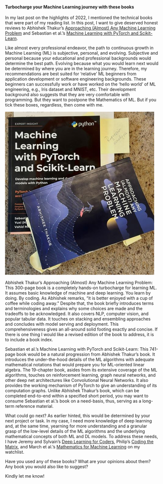 
#### Turbocharge your Machine Learning journey with these books

In my last post on the highlights of 2022, I mentioned the technical books that were part of my reading list. 
In this post, I want to give deserved honest reviews to  Abhishek Thakur’s [Approaching (Almost) Any Machine Learning Problem](https://www.amazon.com/Approaching-Almost-Machine-Learning-Problem/dp/8269211508/ref=sr_1_1?crid=YKMIDRLV7IFM&keywords=approaching+almost+any+machine+learning+problem&qid=1672602783&s=books&sprefix=approaching+%2Cstripbooks%2C139&sr=1-1) and Sebastian et al.’s 
[Machine Learning with PyTorch and Scikit-Learn](https://www.amazon.com/Machine-Learning-PyTorch-Scikit-Learn-learning/dp/1801819319/ref=sr_1_1?crid=2R54E22076JA0&keywords=machine+learning+with+pytorch+and+scikit-learn&qid=1672602887&s=books&sprefix=machine+%2Cstripbooks%2C113&sr=1-1).

Like almost every professional endeavor, the path to continuous growth in Machine Learning (ML) is subjective, personal, and evolving. 
Subjective and personal because your educational and professional backgrounds would determine the best path. Evolving because what you would learn next 
would be determined by where you are in the learning journey. Therefore, my recommendations are best suited for ‘relative’ ML beginners from application 
development or software engineering backgrounds. These beginners can successfully work or have worked on the ‘hello world’ of ML engineering, e.g., 
Iris dataset and MNIST, etc. Their development background also suggests that they are very comfortable with programming. But they want to postpone the Mathematics
of ML. But if you tick these boxes, regardless, then come with me.

![](images/abseb.jpg "My copies of the books")

Abhishek Thakur’s Approaching (Almost) Any Machine Learning Problem: This 300-page book is a completely hands-on turbocharge for learning ML. 
It assumes basic knowledge of machine and deep learning. You learn by doing. By coding. As Abhishek remarks, “it is better enjoyed with a cup of coffee 
while coding away.” Despite that, the book briefly introduces terms and terminologies and explains why some choices are made and the tradeoffs to be 
acknowledged. It also covers NLP, computer vision, and popular tabular data. It touches on stacking and ensembling approaches and concludes with model 
serving and deployment. This comprehensiveness gives an all-around solid footing exactly and concise. If there is one thing I would like a revised edition 
of the book to address, it is to include a book index.

Sebastian et al.’s Machine Learning with PyTorch and Scikit-Learn: This 741-page book would be a natural progression from Abhishek Thakur’s book. 
It introduces the under-the-hood details of the ML algorithms with adequate mathematical notations that would prepare you for ML-oriented linear algebra. 
The 19-chapter book, asides from its extensive coverage of the ML algorithms, touches on reinforcement learning, graph neural networks, and other deep net architectures like Convolutional Neural Networks. 
It also provides the working mechanism of PyTorch to give an understanding of its computation graphs. 
Unlike Abhishek Thakur’s book, which can be completed end-to-end within a specified short period, you may want to consume Sebastian et al.’s book on a 
need-basis, thus, serving as a long-term reference material.

What could go next? As earlier hinted, this would be determined by your next project or task. In my case, I need more knowledge of deep learning and, 
at the same time, yearning for more understanding and a granular grasp of the low-level details of the ML algorithms and the underlying mathematical 
concepts of both ML and DL models. To address these needs, I have Jeremy and Sylvain’s [Deep Learning for Coders](https://www.amazon.com/Deep-Learning-Coders-fastai-PyTorch/dp/1492045527/ref=sr_1_1?crid=UV78WA92XNUE&keywords=deep+learning+for+coders&qid=1672602755&s=books&sprefix=deep+learning+for+%2Cstripbooks%2C107&sr=1-1), Philip’s [Coding the Matrix](https://www.amazon.com/gp/product/0615880991/ref=ppx_yo_dt_b_asin_title_o02_s02?ie=UTF8&psc=1), and March 
et al.’s [Mathematics for Machine Learning](https://www.amazon.com/Mathematics-Machine-Learning-Peter-Deisenroth/dp/110845514X/ref=sr_1_1?crid=2MZB6MLH0D6LI&keywords=mathematics+for+machine+learning&qid=1672602665&s=books&sprefix=mathematics+for+ma%2Cstripbooks%2C127&sr=1-1) on my watchlist. 

Have you used any of these books? What are your opinions about them? Any book you would also like to suggest?

Kindly let me know!
